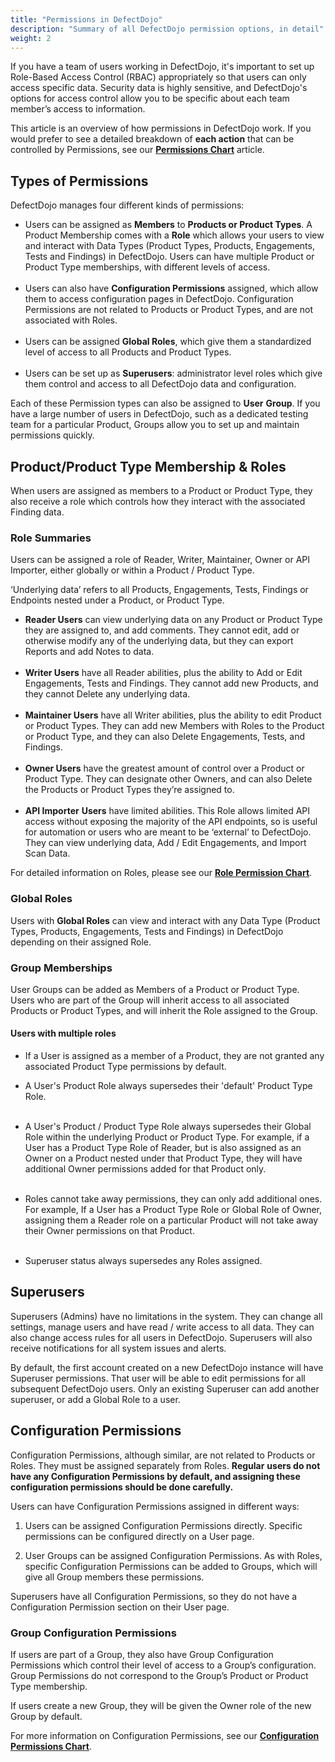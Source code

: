 ```yaml
---
title: "Permissions in DefectDojo"
description: "Summary of all DefectDojo permission options, in detail"
weight: 2
---
```


If you have a team of users working in DefectDojo, it's important to set up Role\-Based Access Control (RBAC) appropriately so that users can only access specific data. Security data is highly sensitive, and DefectDojo's options for access control allow you to be specific about each team member’s access to information.

This article is an overview of how permissions in DefectDojo work.  If you would prefer to see a detailed breakdown of **each action** that can be controlled by Permissions, see our **[Permissions Chart](../user_permission_chart/)** article.

## Types of Permissions

DefectDojo manages four different kinds of permissions:

* Users can be assigned as **Members** to **Products or Product Types**. A Product Membership comes with a **Role** which allows your users to view and interact with Data Types (Product Types, Products, Engagements, Tests and Findings) in DefectDojo. Users can have multiple Product or Product Type memberships, with different levels of access.   
​
* Users can also have **Configuration Permissions** assigned, which allow them to access configuration pages in DefectDojo. Configuration Permissions are not related to Products or Product Types, and are not associated with Roles.  
​
* Users can be assigned **Global Roles**, which give them a standardized level of access to all Products and Product Types.  
​
* Users can be set up as **Superusers**: administrator level roles which give them control and access to all DefectDojo data and configuration.

Each of these Permission types can also be assigned to **User** **Group**. If you have a large number of users in DefectDojo, such as a dedicated testing team for a particular Product, Groups allow you to set up and maintain permissions quickly.

## Product/Product Type Membership \& Roles

When users are assigned as members to a Product or Product Type, they also receive a role which controls how they interact with the associated Finding data.

### Role Summaries

Users can be assigned a role of Reader, Writer, Maintainer, Owner or API Importer, either globally or within a Product / Product Type.

‘Underlying data’ refers to all Products, Engagements, Tests, Findings or Endpoints nested under a Product, or Product Type.

* **Reader Users** can view underlying data on any Product or Product Type they are assigned to, and add comments. They cannot edit, add or otherwise modify any of the underlying data, but they can export Reports and add Notes to data.  
​
* **Writer Users** have all Reader abilities, plus the ability to Add or Edit Engagements, Tests and Findings. They cannot add new Products, and they cannot Delete any underlying data.  
​
* **Maintainer Users** have all Writer abilities, plus the ability to edit Product or Product Types. They can add new Members with Roles to the Product or Product Type, and they can also Delete Engagements, Tests, and Findings.  
​
* **Owner Users** have the greatest amount of control over a Product or Product Type. They can designate other Owners, and can also Delete the Products or Product Types they’re assigned to.  
​
* **API Importer** **Users** have limited abilities. This Role allows limited API access without exposing the majority of the API endpoints, so is useful for automation or users who are meant to be ‘external’ to DefectDojo. They can view underlying data, Add / Edit Engagements, and Import Scan Data.

For detailed information on Roles, please see our **[Role Permission Chart](../user_permission_chart/)**.

### Global Roles

Users with **Global Roles** can view and interact with any Data Type (Product Types, Products, Engagements, Tests and Findings) in DefectDojo depending on their assigned Role.

### Group Memberships

User Groups can be added as Members of a Product or Product Type. Users who are part of the Group will inherit access to all associated Products or Product Types, and will inherit the Role assigned to the Group.

#### Users with multiple roles

* If a User is assigned as a member of a Product, they are not granted any associated Product Type permissions by default.

* A User's Product Role always supersedes their 'default' Product Type Role.  
​
* A User's Product / Product Type Role always supersedes their Global Role within the underlying Product or Product Type. For example, if a User has a Product Type Role of Reader, but is also assigned as an Owner on a Product nested under that Product Type, they will have additional Owner permissions added for that Product only.   
​
* Roles cannot take away permissions, they can only add additional ones. For example, If a User has a Product Type Role or Global Role of Owner, assigning them a Reader role on a particular Product will not take away their Owner permissions on that Product.  
​
* Superuser status always supersedes any Roles assigned.

## Superusers

Superusers (Admins) have no limitations in the system. They can change all settings, manage users and have read / write access to all data. They can also change access rules for all users in DefectDojo. Superusers will also receive notifications for all system issues and alerts.

By default, the first account created on a new DefectDojo instance will have Superuser permissions. That user will be able to edit permissions for all subsequent DefectDojo users. Only an existing Superuser can add another superuser, or add a Global Role to a user. 

## Configuration Permissions

Configuration Permissions, although similar, are not related to Products or Roles. They must be assigned separately from Roles. **Regular** **users do not have any Configuration Permissions by default, and assigning these configuration permissions should be done carefully.**

Users can have Configuration Permissions assigned in different ways:

1. Users can be assigned Configuration Permissions directly. Specific permissions can be configured directly on a User page.  

2. User Groups can be assigned Configuration Permissions. As with Roles, specific Configuration Permissions can be added to Groups, which will give all Group members these permissions.

Superusers have all Configuration Permissions, so they do not have a Configuration Permission section on their User page.

### Group Configuration Permissions

If users are part of a Group, they also have Group Configuration Permissions which control their level of access to a Group’s configuration. Group Permissions do not correspond to the Group’s Product or Product Type membership.

If users create a new Group, they will be given the Owner role of the new Group by default.

For more information on Configuration Permissions, see our **[Configuration Permissions Chart](../user_permission_chart/#configuration-permission-chart)**.
